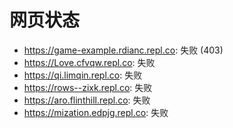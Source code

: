 # 网页状态
- https://game-example.rdianc.repl.co: 失败 (403)
- https://Love.cfvqw.repl.co: 失败
- https://qi.limqin.repl.co: 失败
- https://rows--zixk.repl.co: 失败
- https://aro.flinthill.repl.co: 失败
- https://mization.edpjg.repl.co: 失败
